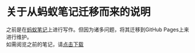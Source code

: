 # 关于从蚂蚁笔记迁移而来的说明
之前是在[蚂蚁笔记](http://www.leanote.com)上进行写作。但因为诸多问题，将其迁移到GitHub Pages上来进行维护。  
如需阅览之前的笔记，请[点击下载](LeetCode-Solution-pre.zip)
